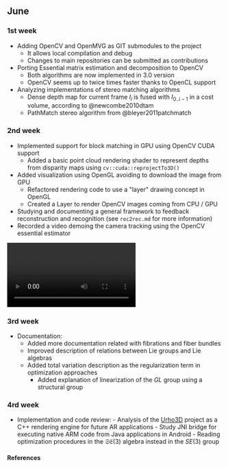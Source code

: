 ## June

### 1st week

- Adding OpenCV and OpenMVG as GIT submodules to the project
	- It allows local compilation and debug
	- Changes to main repositories can be submitted as contributions
- Porting Essential matrix estimation and decomposition to OpenCV
	- Both algorithms are now implemented in 3.0 version
	- OpenCV seems up to twice times faster thanks to OpenCL support
- Analyzing implementations of stereo matching algorithms
	- Dense depth map for current frame $I_i$ is fused with $I_{0..i-1}$ in a cost volume, according to @newcombe2010dtam
	- PathMatch stereo algorithm from @bleyer2011patchmatch

### 2nd week

- Implemented support for block matching in GPU using OpenCV CUDA support
	- Added a basic point cloud rendering shader to represent depths from disparity maps using `cv::cuda::reprojectTo3D()`
- Added visualization using OpenGL avoiding to download the image from GPU
	- Refactored rendering code to use a "layer" drawing concept in OpenGL
	- Created a Layer to render OpenCV images coming from CPU / GPU
- Studying and documenting a general framework to feedback reconstruction and recognition (see `rec2rec.md` for more information)
- Recorded a video demoing the camera tracking using the OpenCV essential estimator

![tracking](../../figures/tracking.avi "Camera tracking demo using a moving cube")

### 3rd week

- Documentation:
    - Added more documentation related with fibrations and fiber bundles
    - Improved description of relations between Lie groups and Lie algebras
    - Added total variation description as the regularization term in optimization approaches
		- Added explanation of linearization of the $GL$ group using a structural group

### 4rd week

- Implementation and code review:
		- Analysis of the [Urho3D](https://github.com/urho3d/Urho3D) project as a C++ rendering engine for future AR applications
		- Study JNI bridge for executing native ARM code from Java applications in Android
		- Reading optimization procedures in the $\mathfrak{SE}(3)$ algebra instead in the $SE(3)$ group

#### References
